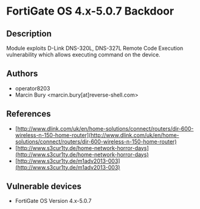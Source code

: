 # FortiGate OS 4.x-5.0.7 Backdoor

## Description
Module exploits D-Link DNS-320L, DNS-327L Remote Code Execution vulnerability which allows executing command on the device.

## Authors
* operator8203
* Marcin Bury <marcin.bury[at]reverse-shell.com>

## References
* [http://www.dlink.com/uk/en/home-solutions/connect/routers/dir-600-wireless-n-150-home-router](http://www.dlink.com/uk/en/home-solutions/connect/routers/dir-600-wireless-n-150-home-router)
* [http://www.s3cur1ty.de/home-network-horror-days](http://www.s3cur1ty.de/home-network-horror-days)
* [http://www.s3cur1ty.de/m1adv2013-003](http://www.s3cur1ty.de/m1adv2013-003)

## Vulnerable devices
* FortiGate OS Version 4.x-5.0.7
